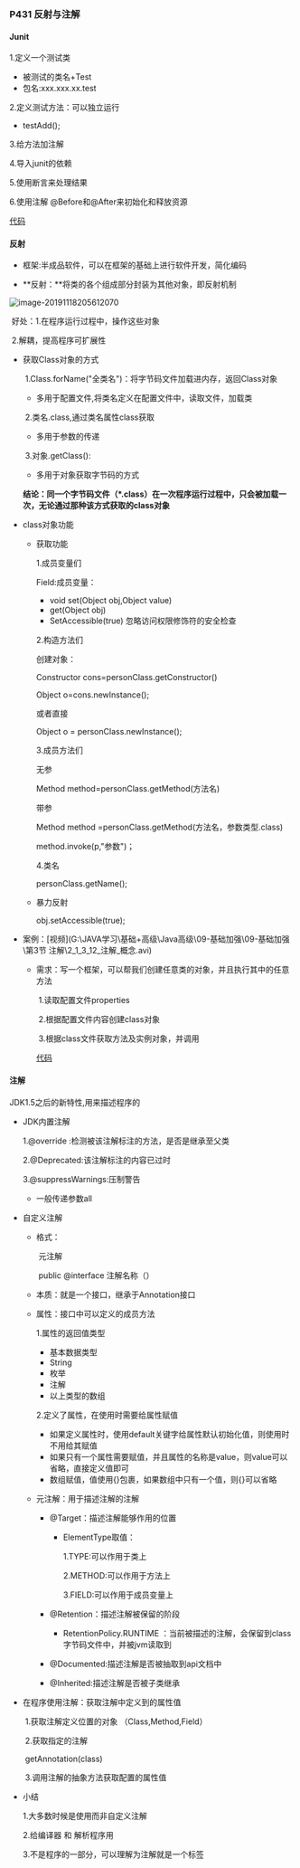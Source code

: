 ### P431  反射与注解

#### Junit

1.定义一个测试类   

* 被测试的类名+Test
* 包名:xxx.xxx.xx.test

2.定义测试方法：可以独立运行

* testAdd();

3.给方法加注解

4.导入junit的依赖

5.使用断言来处理结果

6.使用注解 @Before和@After来初始化和释放资源

[代码](E:\YangChengCan\Learning\Java学习\代码\base-code\day04-code\src\com\yangcc\Junit)

#### 反射

* 框架:半成品软件，可以在框架的基础上进行软件开发，简化编码

* **反射：**将类的各个组成部分封装为其他对象，即反射机制

![image-20191118205612070](C:\Users\Administrator\AppData\Roaming\Typora\typora-user-images\image-20191118205612070.png)

​	好处：1.在程序运行过程中，操作这些对象

​				2.解耦，提高程序可扩展性

* 获取Class对象的方式  

  ​	1.Class.forName("全类名")：将字节码文件加载进内存，返回Class对象

  * 多用于配置文件,将类名定义在配置文件中，读取文件，加载类

  ​	2.类名.class,通过类名属性class获取

  * 多用于参数的传递

  ​	3.对象.getClass():

  * 多用于对象获取字节码的方式

  **结论：同一个字节码文件（*.class）在一次程序运行过程中，只会被加载一次，无论通过那种该方式获取的class对象**

* class对象功能

  * 获取功能

    1.成员变量们

    Field:成员变量：

    * void set(Object obj,Object value)
    * get(Object obj)
    * SetAccessible(true) 忽略访问权限修饰符的安全检查

    2.构造方法们

    创建对象：

    Constructor cons=personClass.getConstructor()
    
    Object o=cons.newInstance();
    
    或者直接
    
    Object o = personClass.newInstance();
    
    3.成员方法们
    
    无参
    
    Method method=personClass.getMethod(方法名)
    
    带参
    
    Method method =personClass.getMethod(方法名，参数类型.class)
    
    method.invoke(p,"参数")；
    
    4.类名
    
    personClass.getName();
    
  * 暴力反射
  
    obj.setAccessible(true);
  
* 案例：[视频](G:\JAVA学习\基础+高级\Java高级\09-基础加强\09-基础加强\第3节 注解\2_1_3_12_注解_概念.avi)

  * 需求：写一个框架，可以帮我们创建任意类的对象，并且执行其中的任意方法

    ​	1.读取配置文件properties

    ​	2.根据配置文件内容创建class对象

    ​	3.根据class文件获取方法及实例对象，并调用

    [代码](E:\YangChengCan\Learning\Java学习\代码\base-code\day04-code\src\com\yangcc\Reflect\RefTest.java)

#### 注解

JDK1.5之后的新特性,用来描述程序的

* JDK内置注解

  1.@override :检测被该注解标注的方法，是否是继承至父类

  2.@Deprecated:该注解标注的内容已过时

  3.@suppressWarnings:压制警告

  * 一般传递参数all

* 自定义注解

  * 格式： 

    ​	元注解

    ​	public @interface 注解名称（）

  * 本质：就是一个接口，继承于Annotation接口

  * 属性：接口中可以定义的成员方法

    1.属性的返回值类型

    * 基本数据类型
    * String
    * 枚举
    * 注解
    * 以上类型的数组

    2.定义了属性，在使用时需要给属性赋值

    * 如果定义属性时，使用default关键字给属性默认初始化值，则使用时不用给其赋值
    * 如果只有一个属性需要赋值，并且属性的名称是value，则value可以省略，直接定义值即可
    * 数组赋值，值使用{}包裹，如果数组中只有一个值，则{}可以省略

  * 元注解：用于描述注解的注解

    * @Target：描述注解能够作用的位置

      * ElementType取值：

        1.TYPE:可以作用于类上

        2.METHOD:可以作用于方法上

        3.FIELD:可以作用于成员变量上

    * @Retention：描述注解被保留的阶段

      * RetentionPolicy.RUNTIME   ：当前被描述的注解，会保留到class字节码文件中，并被jvm读取到

    * @Documented:描述注解是否被抽取到api文档中

    * @Inherited:描述注解是否被子类继承

      

* 在程序使用注解：获取注解中定义到的属性值

  ​	1.获取注解定义位置的对象 （Class,Method,Field）

  ​	2.获取指定的注解

  ​	    getAnnotation(class)

  ​	3.调用注解的抽象方法获取配置的属性值

* 小结

  1.大多数时候是使用而非自定义注解
  
  2.给编译器    和  解析程序用
  
  3.不是程序的一部分，可以理解为注解就是一个标签
  
  


